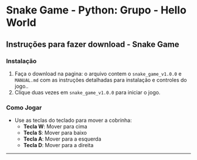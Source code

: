 # Snake Game - Python: Grupo - Hello World

## Instruções para fazer download - Snake Game  

### Instalação  
1. Faça o download na pagina: o arquivo contem o `snake_game_v1.0.0` e `MANUAL.md` com as instruções detalhadas para instalação e controles do jogo..  
2. Clique duas vezes em `snake_game_v1.0.0` para iniciar o jogo.  

### Como Jogar
- Use as teclas do teclado para mover a cobrinha:
  - **Tecla W**: Mover para cima
  - **Tecla S**: Mover para baixo
  - **Tecla A**: Mover para a esquerda
  - **Tecla D**: Mover para a direita  

--------------------------------------------------